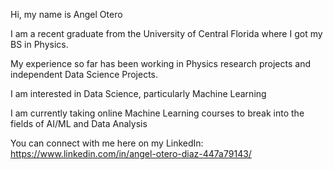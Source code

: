 Hi, my name is Angel Otero 

I am a recent graduate from the University of Central Florida where I got my BS in Physics.

My experience so far has been working in Physics research projects and independent Data Science Projects.

I am interested in Data Science, particularly Machine Learning

I am currently taking online Machine Learning courses to break into the fields of AI/ML and Data Analysis

You can connect with me here on my LinkedIn: https://www.linkedin.com/in/angel-otero-diaz-447a79143/

<!---
AngelOD565/AngelOD565 is a ✨ special ✨ repository because its `README.md` (this file) appears on your GitHub profile.
You can click the Preview link to take a look at your changes.
--->
